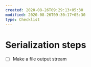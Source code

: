 ```yaml
---
created: 2020-08-26T09:29:13+05:30
modified: 2020-08-26T09:30:17+05:30
type: Checklist
---
```


# Serialization steps

- [ ] Make a file output stream